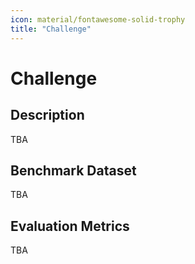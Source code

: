 ```yaml
---
icon: material/fontawesome-solid-trophy
title: "Challenge"
---
```

# Challenge

## Description

TBA

## Benchmark Dataset

TBA

## Evaluation Metrics

TBA
